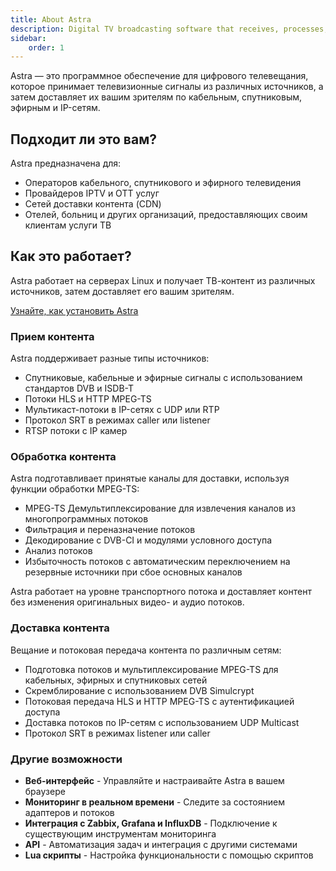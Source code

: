 ```yaml
---
title: About Astra
description: Digital TV broadcasting software that receives, processes, and delivers television signals over cable, satellite, terrestrial, and IP networks
sidebar:
    order: 1
---
```


Astra — это программное обеспечение для цифрового телевещания, которое принимает телевизионные сигналы из различных источников, а затем доставляет их вашим зрителям по кабельным, спутниковым, эфирным и IP-сетям.

## Подходит ли это вам?

Astra предназначена для:

- Операторов кабельного, спутникового и эфирного телевидения
- Провайдеров IPTV и OTT услуг
- Сетей доставки контента (CDN)
- Отелей, больниц и других организаций, предоставляющих своим клиентам услуги ТВ

## Как это работает?

Astra работает на серверах Linux и получает ТВ-контент из различных источников, затем доставляет его вашим зрителям.

[Узнайте, как установить Astra](/en/astra/getting-started/install/)

### Прием контента

Astra поддерживает разные типы источников:

- Спутниковые, кабельные и эфирные сигналы с использованием стандартов DVB и ISDB-T
- Потоки HLS и HTTP MPEG-TS
- Мультикаст-потоки в IP-сетях с UDP или RTP
- Протокол SRT в режимах caller или listener
- RTSP потоки с IP камер

### Обработка контента

Astra подготавливает принятые каналы для доставки, используя функции обработки MPEG-TS:

- MPEG-TS Демультиплексирование для извлечения каналов из многопрограммных потоков
- Фильтрация и переназначение потоков
- Декодирование с DVB-CI и модулями условного доступа
- Анализ потоков
- Избыточность потоков с автоматическим переключением на резервные источники при сбое основных каналов

Astra работает на уровне транспортного потока и доставляет контент без изменения оригинальных видео- и аудио потоков.

### Доставка контента

Вещание и потоковая передача контента по различным сетям:

- Подготовка потоков и мультиплексирование MPEG-TS для кабельных, эфирных и спутниковых сетей
- Скремблирование с использованием DVB Simulcrypt
- Потоковая передача HLS и HTTP MPEG-TS с аутентификацией доступа
- Доставка потоков по IP-сетям с использованием UDP Multicast
- Протокол SRT в режимах listener или caller

### Другие возможности

- **Веб-интерфейс** - Управляйте и настраивайте Astra в вашем браузере
- **Мониторинг в реальном времени** - Следите за состоянием адаптеров и потоков
- **Интеграция с Zabbix, Grafana и InfluxDB** - Подключение к существующим инструментам мониторинга
- **API** - Автоматизация задач и интеграция с другими системами
- **Lua скрипты** - Настройка функциональности с помощью скриптов